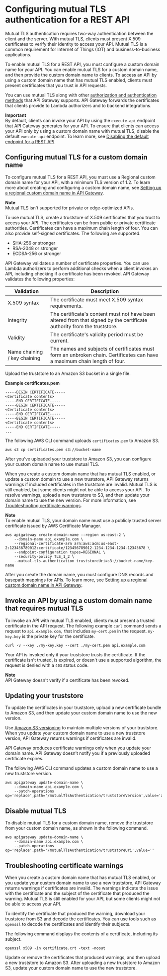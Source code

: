 # Configuring mutual TLS authentication for a REST API<a name="rest-api-mutual-tls"></a>

Mutual TLS authentication requires two\-way authentication between the client and the server\. With mutual TLS, clients must present X\.509 certificates to verify their identity to access your API\. Mutual TLS is a common requirement for Internet of Things \(IOT\) and business\-to\-business applications\. 

To enable mutual TLS for a REST API, you must configure a custom domain name for your API\. You can enable mutual TLS for a custom domain name, and then provide the custom domain name to clients\. To access an API by using a custom domain name that has mutual TLS enabled, clients must present certificates that you trust in API requests\.

You can use mutual TLS along with other [authorization and authentication methods](apigateway-control-access-to-api.md) that API Gateway supports\. API Gateway forwards the certificates that clients provide to Lambda authorizers and to backend integrations\.

**Important**  
By default, clients can invoke your API by using the `execute-api` endpoint that API Gateway generates for your API\. To ensure that clients can access your API only by using a custom domain name with mutual TLS, disable the default `execute-api` endpoint\. To learn more, see [Disabling the default endpoint for a REST API](rest-api-disable-default-endpoint.md)\. 

## Configuring mutual TLS for a custom domain name<a name="rest-api-mutual-tls-configure"></a>

To configure mutual TLS for a REST API, you must use a Regional custom domain name for your API, with a minimum TLS version of 1\.2\. To learn more about creating and configuring a custom domain name, see [Setting up a regional custom domain name in API Gateway](apigateway-regional-api-custom-domain-create.md)\.

**Note**  
Mutual TLS isn't supported for private or edge\-optimized APIs\.

To use mutual TLS, create a truststore of X\.509 certificates that you trust to access your API\. The certificates can be from public or private certificate authorities\. Certificates can have a maximum chain length of four\. You can also provide self\-signed certificates\. The following are supported:
+ SHA\-256 or stronger
+ RSA\-2048 or stronger
+ ECDSA\-256 or stronger

API Gateway validates a number of certificate properties\. You can use Lambda authorizers to perform additional checks when a client invokes an API, including checking if a certificate has been revoked\. API Gateway validates the following properties:


| Validation | Description | 
| --- | --- | 
|  X\.509 syntax  |  The certificate must meet X\.509 syntax requirements\.  | 
|  Integrity  |  The certificate's content must not have been altered from that signed by the certificate authority from the truststore\.  | 
|  Validity  |  The certificate's validity period must be current\.  | 
|  Name chaining / key chaining  |  The names and subjects of certificates must form an unbroken chain\. Certificates can have a maximum chain length of four\.  | 

Upload the truststore to an Amazon S3 bucket in a single file\.

**Example certificates\.pem**  

```
-----BEGIN CERTIFICATE-----
<Certificate contents>
-----END CERTIFICATE-----
-----BEGIN CERTIFICATE-----
<Certificate contents>
-----END CERTIFICATE-----
-----BEGIN CERTIFICATE-----
<Certificate contents>
-----END CERTIFICATE-----
...
```

The following AWS CLI command uploads `certificates.pem` to Amazon S3\.

```
aws s3 cp certificates.pem s3://bucket-name
```

After you've uploaded your truststore to Amazon S3, you can configure your custom domain name to use mutual TLS\.

When you create a custom domain name that has mutual TLS enabled, or update a custom domain to use a new truststore, API Gateway returns warnings if included certificates in the truststore are invalid\. Mutual TLS is still enabled, but some clients might not be able to access your API\. To resolve warnings, upload a new truststore to S3, and then update your domain name to use the new version\. For more information, see [Troubleshooting certificate warnings](#rest-api-mutual-tls-troubleshooting)\.

**Note**  
To enable mutual TLS, your domain name must use a publicly trusted server certificate issued by AWS Certificate Manager\.

```
aws apigateway create-domain-name --region us-east-2 \
    --domain-name api.example.com \
    --regional-certificate-arn arn:aws:acm:us-east-2:123456789012:certificate/123456789012-1234-1234-1234-12345678 \
    --endpoint-configuration types=REGIONAL \
    --security-policy TLS_1_2 \
    --mutual-tls-authentication truststoreUri=s3://bucket-name/key-name
```

After you create the domain name, you must configure DNS records and basepath mappings for APIs\. To learn more, see [Setting up a regional custom domain name in API Gateway](apigateway-regional-api-custom-domain-create.md)\.

## Invoke an API by using a custom domain name that requires mutual TLS<a name="rest-api-mutual-tls-invoke"></a>

To invoke an API with mutual TLS enabled, clients must present a trusted certificate in the API request\. The following example `curl` command sends a request to `api.example.com,` that includes `my-cert.pem` in the request\. `my-key.key` is the private key for the certificate\.

```
curl -v --key ./my-key.key --cert ./my-cert.pem api.example.com
```

Your API is invoked only if your truststore trusts the certificate\. If the certificate isn't trusted, is expired, or doesn't use a supported algorithm, the request is denied with a `403` status code\.

**Note**  
API Gateway doesn't verify if a certificate has been revoked\.

## Updating your truststore<a name="rest-api-mutual-tls-update-truststore"></a>

To update the certificates in your truststore, upload a new certificate bundle to Amazon S3, and then update your custom domain name to use the new version\.

Use [Amazon S3 versioning](https://docs.aws.amazon.com/AmazonS3/latest/dev/Versioning.html) to maintain multiple versions of your truststore\. When you update your custom domain name to use a new truststore version, API Gateway returns warnings if certificates are invalid\.

API Gateway produces certificate warnings only when you update your domain name\. API Gateway doesn’t notify you if a previously uploaded certificate expires\.

The following AWS CLI command updates a custom domain name to use a new truststore version\.

```
aws apigateway update-domain-name \
    --domain-name api.example.com \
    --patch-operations op='replace',path='/mutualTlsAuthentication/truststoreVersion',value='abcdef123'
```

## Disable mutual TLS<a name="rest-api-mutual-tls-disable"></a>

To disable mutual TLS for a custom domain name, remove the truststore from your custom domain name, as shown in the following command\.

```
aws apigateway update-domain-name \
    --domain-name api.example.com \
    --patch-operations op='replace',path='/mutualTlsAuthentication/truststoreUri',value=''
```

## Troubleshooting certificate warnings<a name="rest-api-mutual-tls-troubleshooting"></a>

When you create a custom domain name that has mutual TLS enabled, or you update your custom domain name to use a new truststore, API Gateway returns warnings if certificates are invalid\. The warnings indicate the issue with the certificate and the subject of the certificate that produced the warning\. Mutual TLS is still enabled for your API, but some clients might not be able to access your API\.

To identify the certificate that produced the warning, download your truststore from S3 and decode the certificates\. You can use tools such as `openssl` to decode the certificates and identify their subjects\.

The following command displays the contents of a certificate, including its subject\.

```
openssl x509 -in certificate.crt -text -noout
```

Update or remove the certificates that produced warnings, and then upload a new truststore to Amazon S3\. After uploading a new truststore to Amazon S3, update your custom domain name to use the new truststore\.